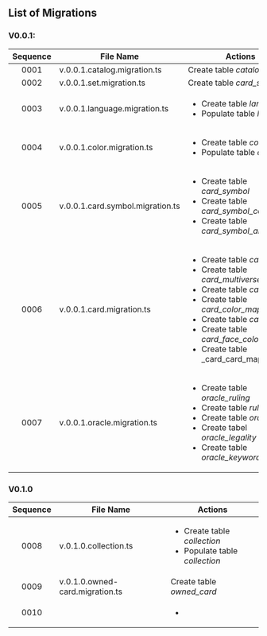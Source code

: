 ## List of Migrations
### V0.0.1:
| Sequence | File Name | Actions |
| :------: | --------- | ------- |
| 0001 | v.0.0.1.catalog.migration.ts | Create table _catalog_item_|
| 0002 | v.0.0.1.set.migration.ts| Create table _card_set_|
| 0003 | v.0.0.1.language.migration.ts| <ul><li>Create table _language_</li><li>Populate table _language_</li></ul>|
| 0004 | v.0.0.1.color.migration.ts| <ul><li>Create table _color_</li><li>Populate table _color_</li></ul>|
| 0005 | v.0.0.1.card.symbol.migration.ts| <ul><li>Create table _card_symbol_</li><li>Create table _card_symbol_color_map_</li><li>Create table _card_symbol_alternative_</li></ul>|
| 0006 | v.0.0.1.card.migration.ts | <ul><li>Create table _card_</li><li>Create table _card_multiverse_id_</li><li>Create table _card_game_</li><li>Create table _card_color_map_</li><li>Create table _card_face_</li><li>Create table _card_face_color_map_</li><li>Create table _card_card_map</li></ul>|
| 0007 | v.0.0.1.oracle.migration.ts| <ul><li>Create table _oracle_ruling_</li><li>Create table _ruling_line_</li><li>Create table _oracle_</li><li>Create tabel _oracle_legality_</li><li>Create table _oracle_keyword_</li></ul>|

### V0.1.0
| Sequence | File Name | Actions |
| :------: | --------- | ------- |
| 0008 | v.0.1.0.collection.ts |<ul><li>Create table _collection_</li><li>Populate table _collection_</li></ul>|
| 0009 | v.0.1.0.owned-card.migration.ts |Create table _owned_card_|
| 0010 | |<ul><li></li></ul>|
